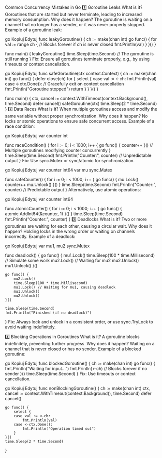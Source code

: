 Common Concurrency Mistakes in Go
1️⃣ Goroutine Leaks
What is it? Goroutines that are started but never terminate, leading to increased memory consumption.
Why does it happen? The goroutine is waiting on a channel that no longer has a sender, or it was never properly stopped.
Example of a goroutine leak:

go
Kopiuj
Edytuj
func leakyGoroutine() {
	ch := make(chan int)
	go func() {
		for val := range ch { // Blocks forever if ch is never closed
			fmt.Println(val)
		}
	}()
}

func main() {
	leakyGoroutine()
	time.Sleep(time.Second) // The goroutine is still running
}
Fix: Ensure all goroutines terminate properly, e.g., by using timeouts or context cancellation.

go
Kopiuj
Edytuj
func safeGoroutine(ctx context.Context) {
	ch := make(chan int)
	go func() {
		defer close(ch)
		for {
			select {
			case val := <-ch:
				fmt.Println(val)
			case <-ctx.Done(): // Gracefully exit on context cancellation
				fmt.Println("Goroutine stopped")
				return
			}
		}
	}()
}

func main() {
	ctx, cancel := context.WithTimeout(context.Background(), time.Second)
	defer cancel()
	safeGoroutine(ctx)
	time.Sleep(2 * time.Second)
}
2️⃣ Data Races
What is it? When multiple goroutines access and modify the same variable without proper synchronization.
Why does it happen? No locks or atomic operations to ensure safe concurrent access.
Example of a race condition:

go
Kopiuj
Edytuj
var counter int

func raceCondition() {
	for i := 0; i < 1000; i++ {
		go func() { counter++ }() // Multiple goroutines modifying counter concurrently
	}
	time.Sleep(time.Second)
	fmt.Println("Counter:", counter) // Unpredictable output
}
Fix: Use sync.Mutex or sync/atomic for synchronization.

go
Kopiuj
Edytuj
var counter int64
var mu sync.Mutex

func safeCounter() {
	for i := 0; i < 1000; i++ {
		go func() {
			mu.Lock()
			counter++
			mu.Unlock()
		}()
	}
	time.Sleep(time.Second)
	fmt.Println("Counter:", counter) // Predictable output
}
Alternatively, use atomic operations:

go
Kopiuj
Edytuj
var counter int64

func atomicCounter() {
	for i := 0; i < 1000; i++ {
		go func() {
			atomic.AddInt64(&counter, 1)
		}()
	}
	time.Sleep(time.Second)
	fmt.Println("Counter:", counter)
}
3️⃣ Deadlocks
What is it? Two or more goroutines are waiting for each other, causing a circular wait.
Why does it happen? Holding locks in the wrong order or waiting on channels incorrectly.
Example of a deadlock:

go
Kopiuj
Edytuj
var mu1, mu2 sync.Mutex

func deadlock() {
	go func() {
		mu1.Lock()
		time.Sleep(100 * time.Millisecond) // Simulate some work
		mu2.Lock() // Waiting for mu2
		mu2.Unlock()
		mu1.Unlock()
	}()

	go func() {
		mu2.Lock()
		time.Sleep(100 * time.Millisecond)
		mu1.Lock() // Waiting for mu1, causing deadlock
		mu1.Unlock()
		mu2.Unlock()
	}()

	time.Sleep(time.Second)
	fmt.Println("Finished (if no deadlock)")
}
Fix: Always lock and unlock in a consistent order, or use sync.TryLock to avoid waiting indefinitely.

4️⃣ Blocking Operations in Goroutines
What is it? A goroutine blocks indefinitely, preventing further progress.
Why does it happen? Waiting on a channel that is never closed or has no sender.
Example of a blocked goroutine:

go
Kopiuj
Edytuj
func blockedGoroutine() {
	ch := make(chan int)
	go func() {
		fmt.Println("Waiting for input...")
		fmt.Println(<-ch) // Blocks forever if no sender
	}()
	time.Sleep(time.Second)
}
Fix: Use timeouts or context cancellation.

go
Kopiuj
Edytuj
func nonBlockingGoroutine() {
	ch := make(chan int)
	ctx, cancel := context.WithTimeout(context.Background(), time.Second)
	defer cancel()

	go func() {
		select {
		case val := <-ch:
			fmt.Println(val)
		case <-ctx.Done():
			fmt.Println("Operation timed out")
		}
	}()
	time.Sleep(2 * time.Second)
}